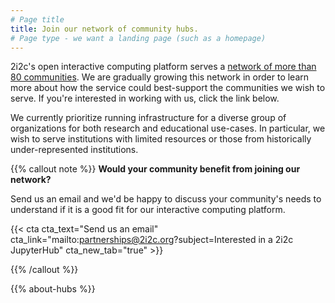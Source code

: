 ```yaml
---
# Page title
title: Join our network of community hubs.
# Page type - we want a landing page (such as a homepage)
---
```


2i2c's open interactive computing platform serves a [network of more than 80 communities](/communities).
We are gradually growing this network in order to learn more about how the service could best-support the communities we wish to serve. If you're interested in working with us, click the link below.

We currently prioritize running infrastructure for a diverse group of organizations for both research and educational use-cases. In particular, we wish to serve institutions with limited resources or those from historically under-represented institutions.

{{% callout note %}}
**Would your community benefit from joining our network?**

Send us an email and we'd be happy to discuss your community's needs to understand if it is a good fit for our interactive computing platform.

<style>
.cta-group a {
  color: white !important;
}
</style>

{{< cta cta_text="Send us an email" cta_link="mailto:partnerships@2i2c.org?subject=Interested in a 2i2c JupyterHub" cta_new_tab="true" >}}

{{% /callout %}}


{{% about-hubs %}}